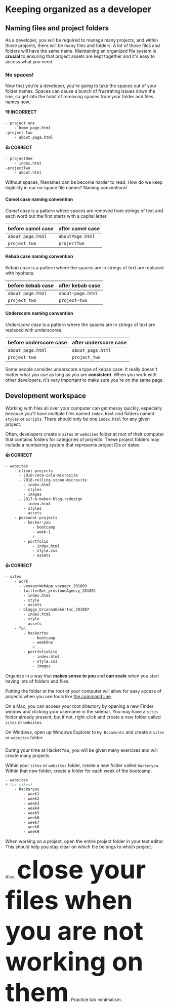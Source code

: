 # Keeping organized as a developer

## Naming files and project folders 

As a developer, you will be required to manage many projects, and within those projects, there will be many files and folders. A lot of those files and folders will have the same name. Maintaining an organized file system is **crucial** to ensuring that project assets are kept together and it's easy to access what you need.

### No spaces!

Now that you're a developer, you're going to take the spaces out of your folder names. Spaces can cause a bunch of frustrating issues down the line, so get into the habit of removing spaces from your folder and files names now.

**👎 INCORRECT**
```bash
- project one
	- home page.html
-project two
	- about page.html
```

**👍 CORRECT**
```bash
- projectOne
	- index.html
-projectTwo
	- about.html
```
Without spaces, filenames can be become harder to read. How do we keep legibility in our no-space file names? Naming conventions!

#### Camel case naming convention

_Camel case_ is a pattern where spaces are removed from strings of text and each word but the first starts with a capital letter.

before camel case| after camel case
---|---
`about page.html` | `aboutPage.html`
`project two` | `projectTwo`

#### Kebab case naming convention

_Kebab case_ is a pattern where the spaces are in strings of text are replaced with hyphens.

before kebab case| after kebab case
---|---
`about page.html` | `about-page.html`
`project two` | `project-two`

#### Underscore naming convention
_Underscore case_ is a pattern where the spaces are in strings of text are replaced with underscores.

before underscore case| after underscore case
---|---
`about page.html` | `about_page.html`
`project two` | `project_two`

Some people consider underscore a type of kebab case. It really doesn't matter what you use as long as you are **consistent**. When you work with other developers, it's very important to make sure you're on the same page.

## Development workspace
Working with files all over your computer can get messy quickly, especially because you'll have multiple files named `index.html` and folders named `styles` or `scripts`. There should only be one `index.html` for any given project.

Often, developers create a `sites` or `websites` folder at root of their computer that contains folders for categories of projects. These project folders may include a numbering system that represents project IDs or dates.

**👍 CORRECT**
```bash
- websites
	- client-projects
      - 2018-coca-cola-microsite
      - 2018-rolling-stone-microsite
        - index.html
        - styles
        - images
      - 2017-b-baker-blog-redesign
        - index.html
        - styles
        - assets
    - personal-projects
        - hacker-you
            - bootcamp
            - week-1
            # ...
        - portfolio
            - index.html
            - style.css
            - assets
```

**👍 CORRECT**
```bash
- sites
	- work
      - voyagerWebApp_voyager_201809
      - twitterBot_prestoneAgency_201801
        - index.html
        - style
        - assets
      - bloggo_briannaBakerInc_201807
        - index.html
        - style
        - assets
    - fun
        - hackerYou
            - bootcamp
            - weekOne
            # ...
        - portfolioSite
            - index.html
            - style.css
            - images
```

Organize in a way that **makes sense to you** and **can scale** when you start having lots of folders and files.

Putting the folder at the root of your computer will allow for easy access of projects when you use tools like [the command line](https://github.com/HackerYou/no-repeat-bootcamp-notes-2018/blob/master/8.1-command-line.md).

On a Mac, you can access your root directory by opening a new Finder window and clicking your username in the sidebar. You may have a `sites` folder already present, but if not, right-click and create a new folder called `sites` or `websites`.

On Windows, open up Windows Explorer to `My Documents` and create a `sites` or `websites` folder.

###
During your time at HackerYou, you will be given many exercises and will create many projects.

Within your `sites` or `websites` folder, create a new folder called `hackeryou`. Within that new folder, create a folder for each week of the bootcamp.

```bash
- websites 
# (or sites)
    - hackeryou
        - week1
        - week2
        - week3
        - week4
        - week5
        - week6
        - week7
        - week8
        - week9
```
When working on a project, open the entire project folder in your text editor. This should help you stay clear on which file belongs to which project. 

Also, **<span style="font-size:80px">close your files when you are not working on them</span>**. Practice tab minimalism. 
